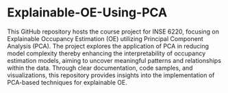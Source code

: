 # Explainable-OE-Using-PCA
This GitHub repository hosts the course project for INSE 6220, focusing on Explainable Occupancy Estimation (OE) utilizing Principal Component Analysis (PCA).
 The project explores the application of PCA in reducing model complexity thereby enhancing the interpretability of occupancy estimation models, aiming to uncover meaningful patterns and relationships within the data. Through clear documentation, code samples, and visualizations, this repository provides insights into the implementation of PCA-based techniques for explainable OE.
